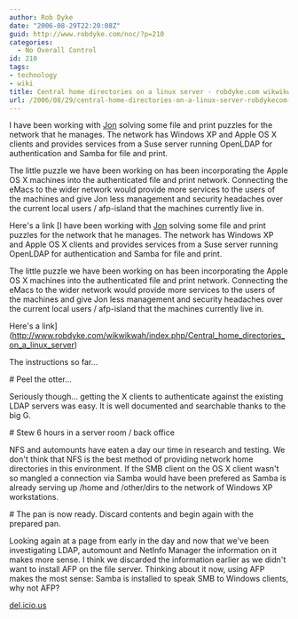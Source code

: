 ```yaml
---
author: Rob Dyke
date: "2006-08-29T22:20:08Z"
guid: http://www.robdyke.com/noc/?p=210
categories:
  - No Overall Control
id: 210
tags:
- technology
- wiki
title: Central home directories on a linux server - robdyke.com wikwikwah
url: /2006/08/29/central-home-directories-on-a-linux-server-robdykecom-wikwikwah/
---
```

I have been working with [Jon](http://www.catburglary.net) solving some file and print puzzles for the network that he manages. The network has Windows XP and Apple OS X clients and provides services from a Suse server running OpenLDAP for authentication and Samba for file and print.

The little puzzle we have been working on has been incorporating the Apple OS X machines into the authenticated file and print network. Connecting the eMacs to the wider network would provide more services to the users of the machines and give Jon less management and security headaches over the current local users / afp-island that the machines currently live in.

Here's a link [I have been working with [Jon](http://www.catburglary.net) solving some file and print puzzles for the network that he manages. The network has Windows XP and Apple OS X clients and provides services from a Suse server running OpenLDAP for authentication and Samba for file and print.

The little puzzle we have been working on has been incorporating the Apple OS X machines into the authenticated file and print network. Connecting the eMacs to the wider network would provide more services to the users of the machines and give Jon less management and security headaches over the current local users / afp-island that the machines currently live in.

Here's a link](http://www.robdyke.com/wikwikwah/index.php/Central_home_directories_on_a_linux_server) 

The instructions so far...

\# Peel the otter...

Seriously though... getting the X clients to authenticate against the existing LDAP servers was easy. It is well documented and searchable thanks to the big G.

\# Stew 6 hours in a server room / back office

NFS and automounts have eaten a day our time in research and testing. We don't think that NFS is the best method of providing network home directories in this environment. If the SMB client on the OS X client wasn't so mangled a connection via Samba would have been prefered as Samba is already serving up /home and /other/dirs to the network of Windows XP workstations.

\# The pan is now ready. Discard contents and begin again with the prepared pan.

Looking again at a page from early in the day and now that we've been investigating LDAP, automount and NetInfo Manager the information on it makes more sense. I think we discarded the information earlier as we didn't want to install AFP on the file server. Thinking about it now, using AFP makes the most sense: Samba is installed to speak SMB to Windows clients, why not AFP?

[del.icio.us](http://del.icio.us/robd/osx%2Bafp)
